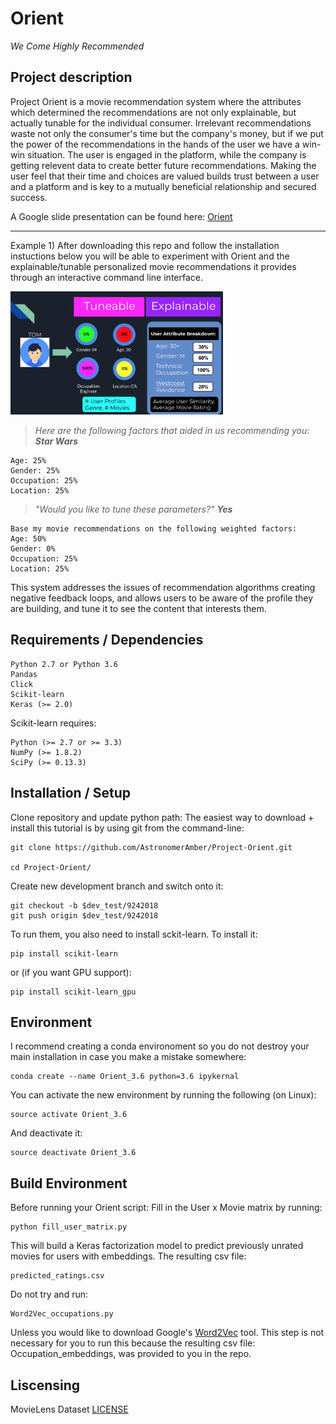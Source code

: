 # Orient 
*We Come Highly Recommended*

## Project description

Project Orient is a movie recommendation system where the attributes which determined the recommendations are not only explainable, but actually tunable for the individual consumer. Irrelevant recommendations waste not only the consumer's time but the company's money, but if we put the power of the recommendations in the hands of the user we have a win-win situation. The user is engaged in the platform, while the company is getting relevent data to create better future recommendations. Making the user feel that their time and choices are valued builds trust between a user and a platform and is key to a mutually beneficial relationship and secured success.

A Google slide presentation can be found here: [Orient](https://docs.google.com/presentation/d/1KM9ukOajZYONSRcKeBXup8pzwErsF-T0wbBDLuzR5Wc/edit?usp=sharing)
______

Example 1) After downloading this repo and follow the installation instuctions below you will be able to experiment with Orient and the explainable/tunable personalized movie recommendations it provides through an interactive command line interface.



<img src='Static/Example1.png' width='340'/> 

> *Here are the following factors that aided in us recommending you*: 
***Star Wars***
  
    Age: 25%
    Gender: 25%
    Occupation: 25%
    Location: 25%
	
> *"Would you like to tune these parameters?"*
> ***Yes***

    Base my movie recommendations on the following weighted factors:
    Age: 50%
    Gender: 0%
    Occupation: 25%
    Location: 25%
    

This system addresses the issues of recommendation algorithms creating negative feedback loops, and allows users to be aware of the profile they are building, and tune it to see the content that interests them.

## Requirements / Dependencies

	Python 2.7 or Python 3.6
	Pandas
	Click
	Scikit-learn 
	Keras (>= 2.0)

Scikit-learn requires:

    Python (>= 2.7 or >= 3.3)
    NumPy (>= 1.8.2)
    SciPy (>= 0.13.3)	

## Installation / Setup
Clone repository and update python path:
The easiest way to download + install this tutorial is by using git from the command-line:

	git clone https://github.com/AstronomerAmber/Project-Orient.git

	cd Project-Orient/

Create new development branch and switch onto it:

	git checkout -b $dev_test/9242018
	git push origin $dev_test/9242018
	
To run them, you also need to install sckit-learn. To install it:

    pip install scikit-learn
    
or (if you want GPU support):

    pip install scikit-learn_gpu

## Environment
I recommend creating a conda environoment so you do not destroy your main installation in case you make a mistake somewhere:

    conda create --name Orient_3.6 python=3.6 ipykernal
You can activate the new environment by running the following (on Linux):

    source activate Orient_3.6 
And deactivate it:

    source deactivate Orient_3.6 

## Build Environment
 Before running your Orient script:
 	Fill in the User x Movie matrix by running:
	
	python fill_user_matrix.py
	
This will build a Keras factorization model to predict previously unrated movies for users with embeddings. The resulting csv file:

	predicted_ratings.csv
	
Do not try and run:
	
	Word2Vec_occupations.py

Unless you would like to download Google's [Word2Vec](http://word2vec.googlecode.com/svn/trunk/) tool. This step is not necessary for you to run this because the resulting csv file: Occupation_embeddings, was provided to you in the repo.

## Liscensing
MovieLens Dataset [LICENSE](https://github.com/AstronomerAmber/Project-Orient/edit/master/LICENSE.md)
